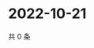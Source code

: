 # 2022-10-21

共 0 条

<!-- BEGIN WEIBO -->
<!-- 最后更新时间 Fri Oct 21 2022 06:20:16 GMT+0800 (China Standard Time) -->

<!-- END WEIBO -->

